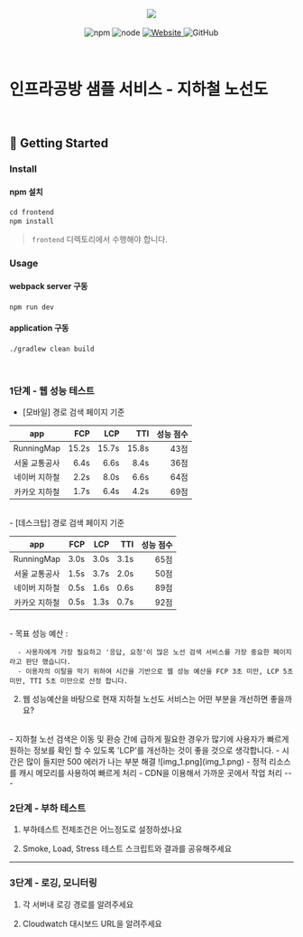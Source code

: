 <p align="center">
    <img width="200px;" src="https://raw.githubusercontent.com/woowacourse/atdd-subway-admin-frontend/master/images/main_logo.png"/>
</p>
<p align="center">
  <img alt="npm" src="https://img.shields.io/badge/npm-%3E%3D%205.5.0-blue">
  <img alt="node" src="https://img.shields.io/badge/node-%3E%3D%209.3.0-blue">
  <a href="https://edu.nextstep.camp/c/R89PYi5H" alt="nextstep atdd">
    <img alt="Website" src="https://img.shields.io/website?url=https%3A%2F%2Fedu.nextstep.camp%2Fc%2FR89PYi5H">
  </a>
  <img alt="GitHub" src="https://img.shields.io/github/license/next-step/atdd-subway-service">
</p>

<br>

# 인프라공방 샘플 서비스 - 지하철 노선도

<br>

## 🚀 Getting Started

### Install
#### npm 설치
```
cd frontend
npm install
```
> `frontend` 디렉토리에서 수행해야 합니다.

### Usage
#### webpack server 구동
```
npm run dev
```
#### application 구동
```
./gradlew clean build
```
<br>

### 1단계 - 웹 성능 테스트
- [모바일] 경로 검색 페이지 기준 <br>

|     app      |       FCP |    LCP |    TTI |   성능 점수 |    
|:------------:|---------:|-------:|-------:|--------:|
|  RunningMap  |     15.2s |       15.7s |       15.8s |        43점 |
|   서울 교통공사    |      6.4s |       6.6s |       8.4s |        36점 |
|   네이버 지하철    |      2.2s |       8.0s |       6.6s |        64점 |
|   카카오 지하철    |     1.7s |       6.4s |       4.2s |        69점 |

<br>
- [데스크탑] 경로 검색 페이지 기준 <br>

|     app      |       FCP |    LCP |    TTI |   성능 점수 |    
|:------------:|---------:|-------:|-------:|--------:|
|  RunningMap  |     3.0s |       3.0s |       3.1s |        65점 |
|   서울 교통공사    |      1.5s |       3.7s |       2.0s |        50점 |
|   네이버 지하철    |      0.5s |       1.6s |       0.6s |        89점 |
|   카카오 지하철    |     0.5s |       1.3s |       0.7s |        92점 |

<br>
   - 목표 성능 예산 : <br>

      - 사용자에게 가장 필요하고 '응답, 요청'이 많은 노선 검색 서비스를 가장 중요한 페이지라고 판단 했습니다.
      - 이용자의 이탈을 막기 위하여 시간을 기반으로 웹 성능 예산을 FCP 3초 미만, LCP 5초 미만, TTI 5초 미만으로 산정 합니다.


2. 웹 성능예산을 바탕으로 현재 지하철 노선도 서비스는 어떤 부분을 개선하면 좋을까요? <br>
<br>   
    - 지하철 노선 검색은 이동 및 환승 간에 급하게 필요한 경우가 많기에 사용자가 빠르게 원하는 정보를 확인 할 수 있도록 'LCP'를 개선하는 것이 좋을 것으로 생각합니다. 
    - 시간은 많이 들지만 500 에러가 나는 부분 해결
![img_1.png](img_1.png)
    - 정적 리소스를 캐시 메모리를 사용하여 빠르게 처리
    - CDN을 이용해서 가까운 곳에서 작업 처리
---

### 2단계 - 부하 테스트 
1. 부하테스트 전제조건은 어느정도로 설정하셨나요

2. Smoke, Load, Stress 테스트 스크립트와 결과를 공유해주세요

---

### 3단계 - 로깅, 모니터링
1. 각 서버내 로깅 경로를 알려주세요

2. Cloudwatch 대시보드 URL을 알려주세요
